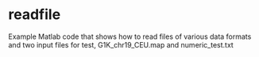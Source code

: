readfile
========

Example Matlab code that shows how to read files of various data formats and two input files for test, G1K_chr19_CEU.map and numeric_test.txt
